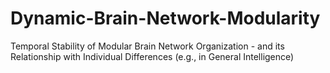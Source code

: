 # Dynamic-Brain-Network-Modularity
Temporal Stability of Modular Brain Network Organization  - and its Relationship with Individual Differences (e.g., in General Intelligence)
